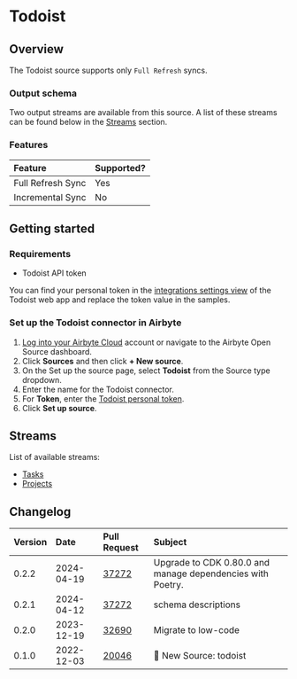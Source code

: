 # Todoist

## Overview

The Todoist source supports only `Full Refresh` syncs.

### Output schema

Two output streams are available from this source. A list of these streams can be found below in the [Streams](todoist.md#streams) section.

### Features

| Feature           | Supported? |
| :---------------- | :--------- |
| Full Refresh Sync | Yes        |
| Incremental Sync  | No         |

## Getting started

### Requirements

- Todoist API token

You can find your personal token in the [integrations settings view](https://todoist.com/prefs/integrations) of the Todoist web app and replace the token value in the samples.

### Set up the Todoist connector in Airbyte

1. [Log into your Airbyte Cloud](https://cloud.airbyte.io/workspaces) account or navigate to the Airbyte Open Source dashboard.
2. Click **Sources** and then click **+ New source**.
3. On the Set up the source page, select **Todoist** from the Source type dropdown.
4. Enter the name for the Todoist connector.
5. For **Token**, enter the [Todoist personal token](https://todoist.com/app/settings/integrations/).
6. Click **Set up source**.

## Streams

List of available streams:

- [Tasks](https://developer.todoist.com/rest/v2/#tasks)
- [Projects](https://developer.todoist.com/rest/v2/#projects)

## Changelog

| Version | Date       | Pull Request                                             | Subject                                                    |
| :------ | :--------- | :------------------------------------------------------- | :--------------------------------------------------------- |
| 0.2.2   | 2024-04-19 | [37272](https://github.com/airbytehq/airbyte/pull/37272) | Upgrade to CDK 0.80.0 and manage dependencies with Poetry. |
| 0.2.1   | 2024-04-12 | [37272](https://github.com/airbytehq/airbyte/pull/37272) | schema descriptions                                        |
| 0.2.0   | 2023-12-19 | [32690](https://github.com/airbytehq/airbyte/pull/32690) | Migrate to low-code                                        |
| 0.1.0   | 2022-12-03 | [20046](https://github.com/airbytehq/airbyte/pull/20046) | 🎉 New Source: todoist                                     |
